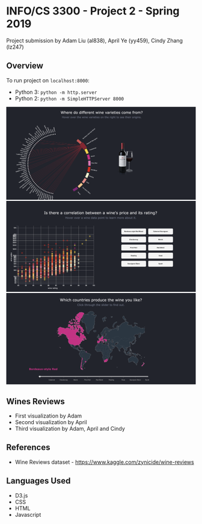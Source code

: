 # INFO/CS 3300 - Project 2 - Spring 2019
Project submission by Adam Liu (al838), April Ye (yy459), Cindy Zhang (lz247)

## Overview

To run project on ```localhost:8000```:
- Python 3: ```python -m http.server```
- Python 2: ```python -m SimpleHTTPServer 8000```

![vis 1](vis1.png "Visualization 1")
![vis 2](vis2.png "Visualization 2")
![vis 3](vis3.png "Visualization 3")

## Wines Reviews
* First visualization by Adam
* Second visualization by April
* Third visualization by Adam, April and Cindy

## References
* Wine Reviews dataset - https://www.kaggle.com/zynicide/wine-reviews

## Languages Used
* D3.js
* CSS
* HTML
* Javascript

